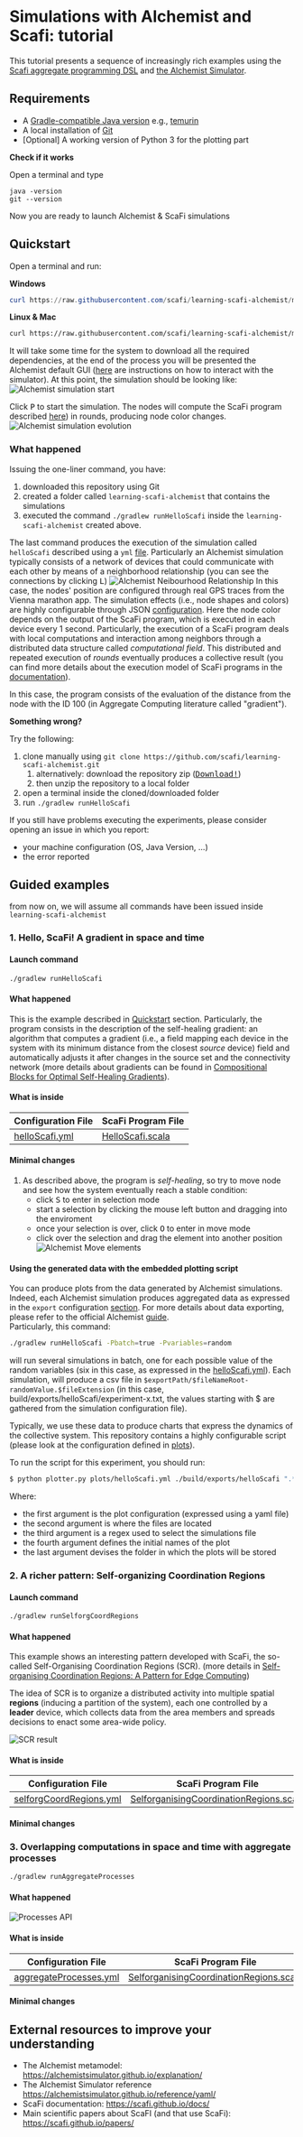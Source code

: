 # Simulations with Alchemist and Scafi: tutorial

This tutorial presents a sequence of increasingly rich examples using the [Scafi aggregate programming DSL](https://scafi.github.io) and [the Alchemist Simulator](https://alchemistsimulator.github.io/).

## Requirements

- A [Gradle-compatible Java version](https://docs.gradle.org/current/userguide/compatibility.html) e.g., [temurin](https://adoptium.net/temurin/releases/)
- A local installation of [Git](https://git-scm.com/)
- [Optional] A working version of Python 3 for the plotting part

**Check if it works** 

Open a terminal and type
```
java -version
git --version
```

Now you are ready to launch Alchemist & ScaFi simulations
## Quickstart

Open a terminal and run:

**Windows**
```powershell
curl https://raw.githubusercontent.com/scafi/learning-scafi-alchemist/master/launch.ps1 | Select-Object -ExpandProperty Content | powershell.exe
```
**Linux & Mac**
```bash
curl https://raw.githubusercontent.com/scafi/learning-scafi-alchemist/master/launch.sh | bash
```

It will take some time for the system to download all the required dependencies,
at the end of the process you will be presented
the Alchemist default GUI
([here](https://alchemistsimulator.github.io/reference/default-ui/) are instructions on how to interact with the simulator).
At this point, the simulation should be looking like:
![Alchemist simulation start](https://user-images.githubusercontent.com/23448811/175499943-f346221b-9308-4cf0-8402-d90ad3bc56c6.png)

Click <kbd>P</kbd> to start the simulation.
The nodes will compute the ScaFi program described
[here](https://github.com/scafi/learning-scafi-alchemist/blob/master/src/main/scala/it/unibo/scafi/examples/HelloWorld.scala))
in rounds,
producing node color changes.
![Alchemist simulation evolution](https://user-images.githubusercontent.com/23448811/175502234-a2c5ae1a-c909-4545-ba5e-8cea0441cbd3.gif)

### What happened

Issuing the one-liner command, you have:
1. downloaded this repository using Git
2. created a folder called `learning-scafi-alchemist` that contains the simulations 
3. executed the command `./gradlew runHelloScafi` inside the `learning-scafi-alchemist` created above.

The last command produces the execution of the simulation called `helloScafi` described using a `yml` [file](https://github.com/scafi/learning-scafi-alchemist/blob/master/src/main/yaml/helloScafi.yml).
Particularly an Alchemist simulation typically consists of a network of devices that could communicate with each other by means of a neighborhood relationship (you can see the connections by clicking <kbd>L</kbd>)
![Alchemist Neibourhood Relationship](https://user-images.githubusercontent.com/23448811/175505269-cb2f6281-d7f2-40ff-9a11-fe7301166092.png)
In this case, the nodes' position are configured through real GPS traces from the Vienna marathon app.
The simulation effects (i.e., node shapes and colors) are highly configurable through JSON [configuration](https://github.com/scafi/learning-scafi-alchemist/blob/master/effects/helloScafi.json). Here the node color depends on the output of the ScaFi program, which is executed in each device every 1 second. Particularly, the execution of a ScaFi program deals with local computations and interaction among neighbors through a distributed data structure called *computational field*. This distributed and repeated execution of *rounds* eventually produces a collective result (you can find more details about the execution model of ScaFi programs in the [documentation](https://scafi.github.io/docs/#execution-model)).

In this case, the program consists of the evaluation of the distance from the node with the ID 100 (in Aggregate Computing literature called "gradient").
<!--
* download repo
* creation folder xxx
* command uiiuiii executed inside xxx

* Network of devices
* colors based on ...
* the simulator runs the program every x seconds
* the interaction among devices builds the distributed data structure
-->
**Something wrong?**

Try the following:
1. clone manually using `git clone https://github.com/scafi/learning-scafi-alchemist.git`
    1. alternatively: download the repository zip ([<kbd>Download!</kbd>](https://github.com/scafi/learning-scafi-alchemist/archive/refs/heads/master.zip))  
    3. then unzip the repository to a local folder
4. open a terminal inside the cloned/downloaded folder
5. run `./gradlew runHelloScafi`

If you still have problems executing the experiments, please consider opening an issue in which you report:
- your machine configuration (OS, Java Version, ...)
- the error reported

## Guided examples

from now on, we will assume all commands have been issued inside `learning-scafi-alchemist`

### 1. Hello, ScaFi! A gradient in space and time

#### Launch command
```bash
./gradlew runHelloScafi
```

#### What happened
This is the example described in [Quickstart](#quickstart) section.
Particularly, the program consists in the description of the self-healing gradient: an algorithm that computes a gradient (i.e.,  a field mapping each device in the system with its minimum distance from the closest *source* device) field
and automatically adjusts it after changes in the source set and the connectivity network (more details about gradients can be found in [Compositional Blocks for Optimal Self-Healing Gradients](https://ieeexplore-ieee-org.ezproxy.unibo.it/document/8064033)).
#### What is inside
|Configuration File|ScaFi Program File|
|-|-|
| [helloScafi.yml](https://github.com/scafi/learning-scafi-alchemist/blob/master/src/main/yaml/helloScafi.yml) | [HelloScafi.scala](https://github.com/scafi/learning-scafi-alchemist/blob/master/src/main/scala/it/unibo/scafi/examples/HelloScafi.scala) |

#### Minimal changes

1. As described above, the program is *self-healing*, so try to move node and see how the system eventually reach a stable condition:
    - click <kbd>S</kbd> to enter in selection mode
    - start a selection by clicking the mouse left button and dragging into the enviroment
    - once your selection is over, click <kbd>O</kbd> to enter in move mode
    - click over the selection and drag the element into another position
![Alchemist Move elements](https://user-images.githubusercontent.com/23448811/175913548-8374c1fc-a0fb-4f75-bfc9-39c0af6a1fbf.gif)
#### Using the generated data with the embedded plotting script

You can produce plots from the data generated by Alchemist simulations. 
Indeed, each Alchemist simulation produces aggregated data as expressed in the `export` configuration [section](https://github.com/scafi/learning-scafi-alchemist/blob/master/src/main/yaml/helloScafi.yml#L68-L83). For more details about data exporting, please refer to the official Alchemist [guide](http://alchemistsimulator.github.io/howtos/simulation/export/).   
Particularly, this command:
```bash
./gradlew runHelloScafi -Pbatch=true -Pvariables=random
```
will run several simulations in batch, one for each possible value of the random variables (six in this case, as expressed in the [helloScafi.yml](https://github.com/scafi/learning-scafi-alchemist/blob/master/src/main/yaml/helloScafi.yml#L4-L8)). Each simulation, will produce a csv file in `$exportPath/$fileNameRoot-randomValue.$fileExtension` (in this case, build/exports/helloScafi/experiment-x.txt, the values starting with $ are gathered from the simulation configuration file). 

Typically, we use these data to produce charts that express the dynamics of the collective system.
This repository contains a highly configurable script (please look at the configuration defined in [plots](/plots)).

To run the script for this experiment, you should run:
```bash
$ python plotter.py plots/helloScafi.yml ./build/exports/helloScafi ".*" "result" plots/ 
```

Where:
- the first argument is the plot configuration (expressed using a yaml file)
- the second argument is where the files are located 
- the third argument is a regex used to select the simulations file
- the fourth argument defines the initial names of the plot
- the last argument devises the folder in which the plots will be stored


### 2. A richer pattern: Self-organizing Coordination Regions
#### Launch command
```bash
./gradlew runSelforgCoordRegions
```

#### What happened
This example shows an interesting pattern developed with ScaFi, the so-called Self-Organising Coordination Regions (SCR).
(more details in [Self-organising Coordination Regions: A Pattern for
Edge Computing](https://hal.inria.fr/hal-02365498/document))

The idea of SCR is to organize a distributed activity
 into multiple spatial **regions** (inducing a partition of the system),
 each one controlled by a **leader** device,
 which collects data from the area members
 and spreads decisions to enact some area-wide policy.

![SCR result](https://user-images.githubusercontent.com/23448811/175658741-08537743-a325-4137-be14-a4dd6532237b.gif)

#### What is inside 
|Configuration File|ScaFi Program File|
|-|-|
| [selforgCoordRegions.yml](https://github.com/scafi/learning-scafi-alchemist/blob/master/src/main/yaml/selforgCoordRegions.yml) | [SelforganisingCoordinationRegions.scala](https://github.com/scafi/learning-scafi-alchemist/blob/master/src/main/scala/it/unibo/scafi/examples/SelforganisingCoordinationRegions.scala) |


#### Minimal changes

### 3. Overlapping computations in space and time with aggregate processes

```bash
./gradlew runAggregateProcesses
```
#### What happened
![Processes API](https://user-images.githubusercontent.com/23448811/175660568-9906a920-d701-48ce-a0de-a0d6fa146425.gif)

#### What is inside
|Configuration File|ScaFi Program File|
|-|-|
| [aggregateProcesses.yml](https://github.com/scafi/learning-scafi-alchemist/blob/master/src/main/yaml/aggregateProcesses.yml) | [SelforganisingCoordinationRegions.scala](https://github.com/scafi/learning-scafi-alchemist/blob/master/src/main/scala/it/unibo/scafi/examples/AggregateProcesses.scala) |

#### Minimal changes

## External resources to improve your understanding

- The Alchemist metamodel: https://alchemistsimulator.github.io/explanation/
- The Alchemist Simulator reference https://alchemistsimulator.github.io/reference/yaml/
- ScaFi documentation: https://scafi.github.io/docs/
- Main scientific papers about ScaFI (and that use ScaFi): https://scafi.github.io/papers/

<!--

### Conceptual model

- **Molecule**: name of a data item
- **Concentration**: value associated to a particular molecule
- **Node**: a container of molecules/reactions, living inside an environment
- **Environment**: the Alchemist abstration for the space.
    - It is a container for nodes, and it is able to tell:
  a) Where the nodes are in the space - i.e. their position
  b) How distant are two nodes
  c) Optionally, it may provide support for moving nodes
- **Linking rule**: a function of the current status of the environment that associates to each node a
  neighborhood
    - **Neighborhood**: an entity composed by a node (centre) + a set of nodes (neighbors)
- **Reaction**: any event that can change (through an **action**) the state of the environment
    - Consists of 0+ **conditions**, 1+ **actions**, and a **time distribution**
    - Conditions, time distribution, static rate, and rate equation affect the **frequency** of the reaction
- Alchemist implements an optimised version (NRM) of Gillespie's Stochastic Simulation Algorithm (SSA)

So

- The **system state** depends on the configuration of molecules floating in it
- The **system evolution** depends on the kinds of chemical reactions applicable over time

Another key concept is the **dependency graph**

- Actions are outputs
- Conditions are inputs

### Running simulations




Finally, you can produce plots from the data generated by Alchemist simulation.
This repository contains a highly configurable script (please look to the configuration defined in [plots](/plots)).

To run the script, you should run:
```bash
$ python plotter.py plots/helloworld.yml ./build/exports/helloScafi ".*" "result" plots/ 
```

Where:
- the first argument is the plot configuration (expressed using a yaml file)
- the second argument is where the files are located 
- the third argument is a regex used to select the simulations file
- the fourth argument defines the initial names of the plot
- the last argument devises the folder in which the plots will be stored
### Scafi

The simulation descriptor must indicate `incarnation: scafi`
 and configure a `RunScafiProgram` action
 pointing to the class of some class implementing `AggregateProgram`.

```yaml
incarnation: scafi

_reactions:
  - program: &program
    - time-distribution:
        type: ExponentialTime
        parameters: [1]
      type: Event
      actions:
        - type: RunScafiProgram
          parameters: [it.unibo.casestudy.HelloWorld, 5.0] # second argument is retention time
    - program: send
```
An example ScaFi program is the following

```scala
package it.unibo.casestudy

import it.unibo.alchemist.model.implementations.molecules.SimpleMolecule
import it.unibo.alchemist.model.scafi.ScafiIncarnationForAlchemist._

class HelloWorld extends AggregateProgram with StandardSensors with ScafiAlchemistSupport
  with Gradients {
  override def main(): Any = {
    // Access to node state through "molecule"
    val source = if(node.has("test")) node.get[Int]("test") else 1
    // An aggregate operation
    val g = classicGradient(mid == program)
    // Write access to node state
    node.put("g", g)
    // Return value of the program
    g
  }
}
```

## On this version and past versions

I will try to keep this repository aligned with the latest versions of scafi and Alchemist.

However, I have also set up different branches to "freeze" particular project configurations that have proven to work.
These can be checked out through the usual git branch mechanism, e.g.:

`git checkout scafi-0.3.2-alchemist-9.2.1`

Available branches/configurations:

- `scafi-0.3.2-alchemist-9.2.1`
- `scafi-0.3.3-alchemist-11.3.0`

-->
